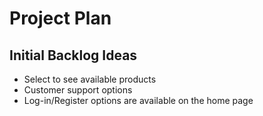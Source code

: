 # Project Plan

## Initial Backlog Ideas
- Select to see available products
- Customer support options
- Log-in/Register options are available on the home page